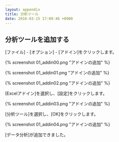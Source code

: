 ```yaml
---
layout: appendix
title: 分析ツール
date: 2016-03-15 17:09:46 +0900
---
```



分析ツールを追加する
--------------------------------

[ファイル] - [オプション] - [アドイン]をクリックします。

{% screenshot 01_addin00.png "アドインの追加" %}

{% screenshot 01_addin01.png "アドインの追加" %}

{% screenshot 01_addin02.png "アドインの追加" %}

[Excelアドイン]を選択し、[設定]をクリックします。

{% screenshot 01_addin03.png "アドインの追加" %}

[分析ツール]を選択し、[OK]をクリックします。

{% screenshot 01_addin04.png "アドインの追加" %}

[データ分析]が追加できました。

